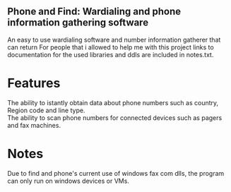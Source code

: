 ## Phone and Find: Wardialing and phone information gathering software
An easy to use wardialing software and number information gatherer that can return
For people that i allowed to help me with this project links to documentation for the used libraries and ddls are included in notes.txt.

# Features
The ability to istantly obtain data about phone numbers such as country, Region code and line type. </br>
The ability to scan phone numbers for connected devices such as pagers and fax machines. </br>

# Notes
Due to find and phone's current use of windows fax com dlls, the program can only run on windows devices or VMs.
